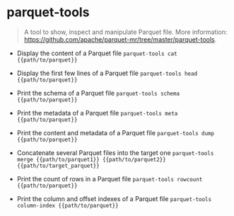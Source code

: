 # parquet-tools
> A tool to show, inspect and manipulate Parquet file.
> More information: <https://github.com/apache/parquet-mr/tree/master/parquet-tools>.

- Display the content of a Parquet file
`parquet-tools cat {{path/to/parquet}}`

- Display the first few lines of a Parquet file
`parquet-tools head {{path/to/parquet}}`

- Print the schema of a Parquet file
`parquet-tools schema {{path/to/parquet}}`

- Print the metadata of a Parquet file
`parquet-tools meta {{path/to/parquet}}`

- Print the content and metadata of a Parquet file
`parquet-tools dump {{path/to/parquet}}`

- Concatenate several Parquet files into the target one
`parquet-tools merge {{path/to/parquet1}} {{path/to/parquet2}} {{path/to/target_parquet}}`

- Print the count of rows in a Parquet file
`parquet-tools rowcount {{path/to/parquet}}`

- Print the column and offset indexes of a Parquet file
`parquet-tools column-index {{path/to/parquet}}`
